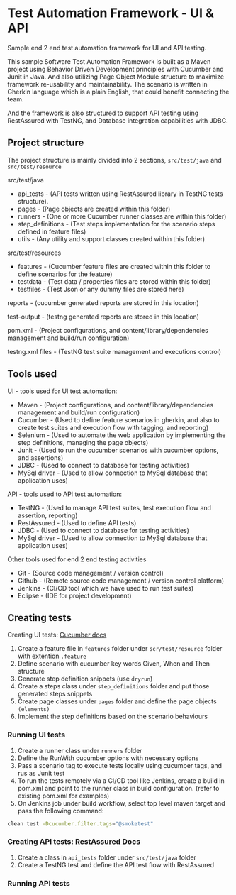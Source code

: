 # Test Automation Framework - UI & API
Sample end 2 end test automation framework for UI and API testing.

This sample Software Test Automation Framework is built as a Maven project using Behavior Driven Development principles with Cucumber and Junit in Java. And also utilizing Page Object Module structure to maximize framework re-usability and maintainability. 
The scenario is written in Gherkin language which is a plain English, that could benefit connecting the team.

And the framework is also structured to support API testing using RestAssured with TestNG, and Database integration capabilities with JDBC.


## Project structure
The project structure is mainly divided into 2 sections, `src/test/java` and `src/test/resource`

src/test/java
 - api_tests - (API tests written using RestAssured library in TestNG tests structure).
 - pages - (Page objects are created within this folder)
 - runners - (One or more Cucumber runner classes are within this folder)
 - step_definitions - (Test steps implementation for the scenario steps defined in feature files)
 - utils - (Any utility and support classes created within this folder)
 
src/test/resources
 - features - (Cucumber feature files are created within this folder to define scenarios for the feature)
 - testdata - (Test data / properties files are stored within this folder)
 - testfiles - (Test Json or any dummy files are stored here)

reports - (cucumber generated reports are stored in this location)

test-output - (testng generated reports are stored in this location)

pom.xml - (Project configurations, and content/library/dependencies management and build/run configuration)

testng.xml files - (TestNG test suite management and executions control)

## Tools used

UI - tools used for UI test automation:
 
 - Maven - (Project configurations, and content/library/dependencies management and build/run configuration)
 - Cucumber - (Used to define feature scenarios in gherkin, and also to create test suites and execution flow with tagging, and reporting)
 - Selenium - (Used to automate the web application by implementing the step definitions, managing the page objects)
 - Junit - (Used to run the cucumber scenarios with cucumber options, and assertions)
 - JDBC - (Used to connect to database for testing activities)
 - MySql driver - (Used to allow connection to MySql database that application uses)
 
 API - tools used to API test automation:
 
 - TestNG - (Used to manage API test suites, test execution flow and assertion, reporting)
 - RestAssured - (Used to define API tests)
 - JDBC - (Used to connect to database for testing activities)
 - MySql driver - (Used to allow connection to MySql database that application uses)
 
 Other tools used for end 2 end testing activities
 
 - Git - (Source code management / version control)
 - Github - (Remote source code management / version control platform)
 - Jenkins - (CI/CD tool which we have used to run test suites) 
 - Eclipse - (IDE for project development)

## Creating tests

  Creating UI tests: [Cucumber docs](https://cucumber.io/docs/cucumber/api/?lang=java#running-cucumber)
  
  1. Create a feature file in `features` folder under `scr/test/resource` folder with extention `.feature`
  2. Define scenario with cucumber key words Given, When and Then structure
  3. Generate step definition snippets (use `dryrun`)
  4. Create a steps class under `step_definitions` folder and put those generated steps snippets
  5. Create page classes under `pages` folder and define the page objects `(elements)`
  6. Implement the step definitions based on the scenario behaviours

### Running UI tests

  1. Create a runner class under `runners` folder
  2. Define the RunWith cucumber options with necessary options
  3. Pass a scenario tag to execute tests locally using cucumber tags, and rus as Junit test
  4. To run the tests remotely via a CI/CD tool like Jenkins, create a build in pom.xml 
  and point to the runner class in build configuration. (refer to existing pom.xml for examples)
  5. On Jenkins job under build workflow, select top level maven target and pass the following command:
  
  ```bash
  clean test -Dcucumber.filter.tags="@smoketest"
  ```
  
### Creating API tests: [RestAssured Docs](https://rest-assured.io/)
  
  1. Create a class in `api_tests` folder under `src/test/java` folder
  2. Create a TestNG test and define the API test flow with RestAssured

### Running API tests

